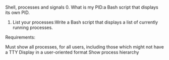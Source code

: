 Shell, processes and signals
0. What is my PID:a Bash script that displays its own PID.
1. List your processes:Write a Bash script that displays a list of currently running processes.

Requirements:

Must show all processes, for all users, including those which might not have a TTY
Display in a user-oriented format
Show process hierarchy
